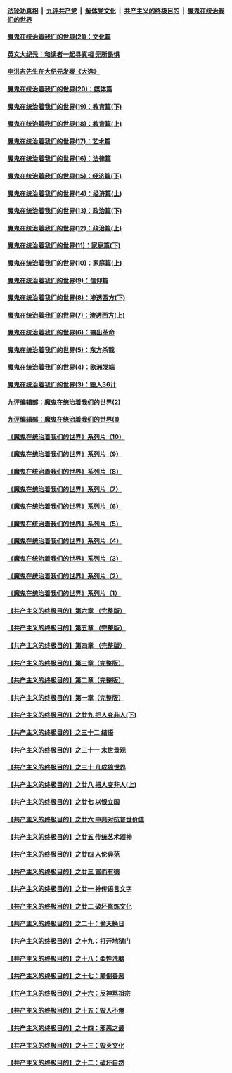

####  [法轮功真相](../../../../basic/blob/master/README.md?t=01021501) &nbsp;|&nbsp; [九评共产党](../../../../9ping.md/blob/master/README.md?t=01021501) &nbsp;|&nbsp; [解体党文化](../../../../jtdwh.md/blob/master/README.md?t=01021501)  &nbsp;|&nbsp; [共产主义的终极目的](../../../../gczydzjmd.md/blob/master/README.md?t=01021501) &nbsp;|&nbsp; [魔鬼在统治我们的世界](../../../../mgztzwmdsj.md/blob/master/README.md?t=01021501) 

#### [魔鬼在统治着我们的世界(21)：文化篇](../pages/nsc422/n10597706.md?t=01021501) 

#### [英文大纪元：和读者一起寻真相 无所畏惧](../pages/nsc422/n12542027.md?t=01021501) 

#### [李洪志先生在大纪元发表《大选》](../pages/nsc422/n12534746.md?t=01021501) 

#### [魔鬼在统治着我们的世界(20)：媒体篇](../pages/nsc422/n10586579.md?t=01021501) 

#### [魔鬼在统治着我们的世界(19)：教育篇(下)](../pages/nsc422/n10564808.md?t=01021501) 

#### [魔鬼在统治着我们的世界(18)：教育篇(上)](../pages/nsc422/n10526970.md?t=01021501) 

#### [魔鬼在统治着我们的世界(17)：艺术篇](../pages/nsc422/n10499093.md?t=01021501) 

#### [魔鬼在统治着我们的世界(16)：法律篇](../pages/nsc422/n10485969.md?t=01021501) 

#### [魔鬼在统治着我们的世界(15)：经济篇(下)](../pages/nsc422/n10469975.md?t=01021501) 

#### [魔鬼在统治着我们的世界(14)：经济篇(上)](../pages/nsc422/n10457370.md?t=01021501) 

#### [魔鬼在统治着我们的世界(13)：政治篇(下)](../pages/nsc422/n10448270.md?t=01021501) 

#### [魔鬼在统治着我们的世界(12)：政治篇(上)](../pages/nsc422/n10444576.md?t=01021501) 

#### [魔鬼在统治着我们的世界(11)：家庭篇(下)](../pages/nsc422/n10440961.md?t=01021501) 

#### [魔鬼在统治着我们的世界(10)：家庭篇(上)](../pages/nsc422/n10435448.md?t=01021501) 

#### [魔鬼在统治着我们的世界(9)：信仰篇](../pages/nsc422/n10432159.md?t=01021501) 

#### [魔鬼在统治着我们的世界(8)：渗透西方(下)](../pages/nsc422/n10429603.md?t=01021501) 

#### [魔鬼在统治着我们的世界(7)：渗透西方(上)](../pages/nsc422/n10426013.md?t=01021501) 

#### [魔鬼在统治着我们的世界(6)：输出革命](../pages/nsc422/n10421536.md?t=01021501) 

#### [魔鬼在统治着我们的世界(5)：东方杀戮](../pages/nsc422/n10417707.md?t=01021501) 

#### [魔鬼在统治着我们的世界(4)：欧洲发端](../pages/nsc422/n10414890.md?t=01021501) 

#### [魔鬼在统治着我们的世界(3)：毁人36计](../pages/nsc422/n10411583.md?t=01021501) 

#### [九评编辑部：魔鬼在统治着我们的世界(2)](../pages/nsc422/n10410036.md?t=01021501) 

#### [九评编辑部：魔鬼在统治着我们的世界(1)](../pages/nsc422/n10406825.md?t=01021501) 

#### [《魔鬼在统治着我们的世界》系列片（10）](../pages/nsc422/n12292670.md?t=01021501) 

#### [《魔鬼在统治着我们的世界》系列片（9）](../pages/nsc422/n12290859.md?t=01021501) 

#### [《魔鬼在统治着我们的世界》系列片（8）](../pages/nsc422/n12287445.md?t=01021501) 

#### [《魔鬼在统治着我们的世界》系列片（7）](../pages/nsc422/n12283425.md?t=01021501) 

#### [《魔鬼在统治着我们的世界》系列片（6）](../pages/nsc422/n12282314.md?t=01021501) 

#### [《魔鬼在统治着我们的世界》系列片（5）](../pages/nsc422/n12281419.md?t=01021501) 

#### [《魔鬼在统治着我们的世界》系列片（4）](../pages/nsc422/n12274024.md?t=01021501) 

#### [《魔鬼在统治着我们的世界》系列片（3）](../pages/nsc422/n12271322.md?t=01021501) 

#### [《魔鬼在统治着我们的世界》系列片（2）](../pages/nsc422/n12269049.md?t=01021501) 

#### [《魔鬼在统治着我们的世界》系列片（1）](../pages/nsc422/n12267575.md?t=01021501) 

#### [【共产主义的终极目的】第六章 （完整版）](../pages/nsc422/n11428913.md?t=01021501) 

#### [【共产主义的终极目的】第五章 （完整版）](../pages/nsc422/n11428912.md?t=01021501) 

#### [【共产主义的终极目的】第四章 （完整版）](../pages/nsc422/n11428907.md?t=01021501) 

#### [【共产主义的终极目的】第三章（完整版）](../pages/nsc422/n11428848.md?t=01021501) 

#### [【共产主义的终极目的】第二章（完整版）](../pages/nsc422/n11428831.md?t=01021501) 

#### [【共产主义的终极目的】第一章（完整版）](../pages/nsc422/n11417651.md?t=01021501) 

#### [【共产主义的终极目的】之廿九 把人变非人(下)](../pages/nsc422/n11344140.md?t=01021501) 

#### [【共产主义的终极目的】之三十二 结语](../pages/nsc422/n11360535.md?t=01021501) 

#### [【共产主义的终极目的】之三十一 末世景观](../pages/nsc422/n11351129.md?t=01021501) 

#### [【共产主义的终极目的】之三十 几成狼世界](../pages/nsc422/n11348280.md?t=01021501) 

#### [【共产主义的终极目的】之廿八 把人变非人(上)](../pages/nsc422/n11340492.md?t=01021501) 

#### [【共产主义的终极目的】之廿七 以恨立国](../pages/nsc422/n11336944.md?t=01021501) 

#### [【共产主义的终极目的】之廿六 中共对抗普世价值](../pages/nsc422/n11324785.md?t=01021501) 

#### [【共产主义的终极目的】之廿五 传统艺术颂神](../pages/nsc422/n11296396.md?t=01021501) 

#### [【共产主义的终极目的】之廿四 人伦典范](../pages/nsc422/n11296397.md?t=01021501) 

#### [【共产主义的终极目的】之廿三 富而有德](../pages/nsc422/n11283598.md?t=01021501) 

#### [【共产主义的终极目的】之廿一 神传语言文字](../pages/nsc422/n11263265.md?t=01021501) 

#### [【共产主义的终极目的】之廿二 破坏修炼文化](../pages/nsc422/n11245728.md?t=01021501) 

#### [【共产主义的终极目的】之二十：偷天换日](../pages/nsc422/n11238846.md?t=01021501) 

#### [【共产主义的终极目的】之十九：打开地狱门](../pages/nsc422/n11206376.md?t=01021501) 

#### [【共产主义的终极目的】之十八：柔性洗脑](../pages/nsc422/n11199994.md?t=01021501) 

#### [【共产主义的终极目的】之十七：颠倒善恶](../pages/nsc422/n11179782.md?t=01021501) 

#### [【共产主义的终极目的】之十六：反神骂祖宗](../pages/nsc422/n11166798.md?t=01021501) 

#### [【共产主义的终极目的】之十五：毁人不倦](../pages/nsc422/n11166792.md?t=01021501) 

#### [【共产主义的终极目的】之十四：邪恶之最](../pages/nsc422/n11150249.md?t=01021501) 

#### [【共产主义的终极目的】之十三：毁灭文化](../pages/nsc422/n11135227.md?t=01021501) 

#### [【共产主义的终极目的】之十二：破坏自然](../pages/nsc422/n11135214.md?t=01021501) 

